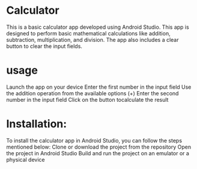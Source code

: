 #  Calculator
This is a basic calculator app developed using Android Studio. This app is designed to perform basic mathematical calculations like addition, subtraction, multiplication, and division. The app also includes a clear button to clear the input fields.

# usage
Launch the app on your device
Enter the first number in the input field
Use the addition operation from the available options (+)
Enter the second number in the input field
Click on the button tocalculate the result

# Installation:
To install the calculator app in Android Studio, you can follow the steps mentioned below:
Clone or download the project from the repository
Open the project in Android Studio
Build and run the project on an emulator or a physical device

